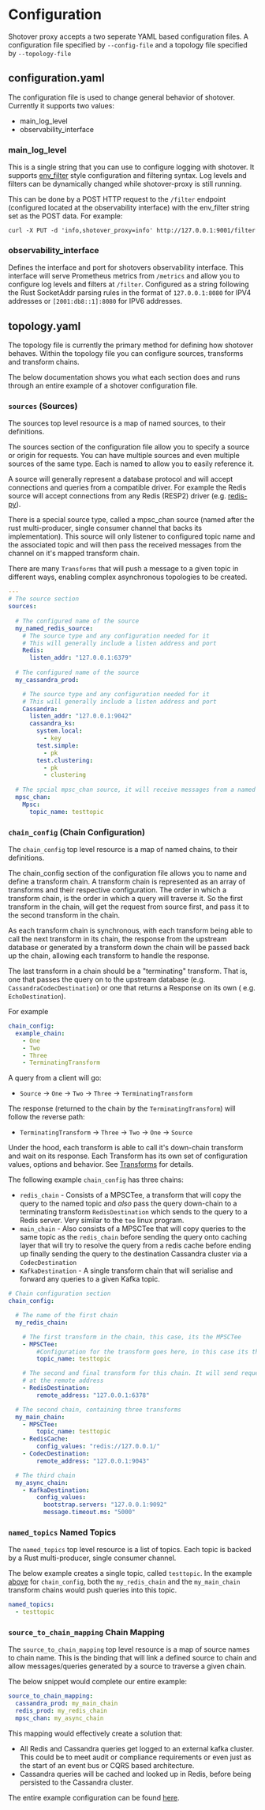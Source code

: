 # Configuration
Shotover proxy accepts a two seperate YAML based configuration files. A configuration file specified by `--config-file` 
and a topology file specified by `--topology-file`

## configuration.yaml

The configuration file is used to change general behavior 
of shotover. Currently it supports two values:
* main_log_level
* observability_interface

### main_log_level
This is a single string that you can use to configure logging with shotover. It supports [env_filter](https://docs.rs/env_logger/0.7.1/env_logger/)
style configuration and filtering syntax. Log levels and filters can be dynamically changed while shotover-proxy is still
running.

This can be done by a POST HTTP request to the `/filter` endpoint (configured located at the observability interface) with the 
env_filter string set as the POST data. For example:
```shell script
curl -X PUT -d 'info,shotover_proxy=info' http://127.0.0.1:9001/filter
```

### observability_interface
Defines the interface and port for shotovers observability interface. This interface will serve Prometheus metrics from 
`/metrics` and allow you to configure log levels and filters at `/filter`.
Configured as a string following the Rust SocketAddr parsing rules in the format of `127.0.0.1:8080` for IPV4 addresses or `[2001:db8::1]:8080` for IPV6 addresses. 

## topology.yaml

The topology file is currently the primary method for defining how shotover behaves. Within the topology file you can configure
sources, transforms and transform chains. 

The below documentation shows you what each section does and runs through an entire example of a shotover configuration file.

### `sources` (Sources)
The sources top level resource is a map of named sources, to their definitions.

The sources section of the configuration file allow you to specify a source or origin for requests. 
You can have multiple sources and even multiple sources of the same type. Each is named to allow you to 
easily reference it.

A source will generally represent a database protocol and will accept connections and queries from
a compatible driver. For example the Redis source will accept connections from any Redis (RESP2)
driver (e.g. [redis-py](https://github.com/andymccurdy/redis-py)).

There is a special source type, called a mpsc_chan source (named after the rust multi-producer, single
consumer channel that backs its implementation). This source will only listener to configured topic name
and the associated topic and will then pass the received messages from the channel on it's mapped
transform chain.

There are many `Transforms` that will push a message to a given topic in different ways, enabling complex
asynchronous topologies to be created. 

```yaml
---
# The source section
sources:
  
  # The configured name of the source
  my_named_redis_source:
    # The source type and any configuration needed for it
    # This will generally include a listen address and port
    Redis:
      listen_addr: "127.0.0.1:6379"
  
  # The configured name of the source
  my_cassandra_prod:

    # The source type and any configuration needed for it
    # This will generally include a listen address and port
    Cassandra:
      listen_addr: "127.0.0.1:9042"
      cassandra_ks:
        system.local:
          - key
        test.simple:
          - pk
        test.clustering:
          - pk
          - clustering
  
  # The spcial mpsc_chan source, it will receive messages from a named topic
  mpsc_chan:
    Mpsc:
      topic_name: testtopic
```

### `chain_config` (Chain Configuration)
The `chain_config` top level resource is a map of named chains, to their definitions.

The chain_config section of the configuration file allows you to name and define a transform chain. A transform chain
is represented as an array of transforms and their respective configuration. The order in which a transform chain, is the order
in which a query will traverse it. So the first transform in the chain, will get the request from source first, and pass it
to the second transform in the chain. 

As each transform chain is synchronous, with each transform being able to call the next transform in its chain, the response from the
upstream database or generated by a transform down the chain will be passed back up the chain, allowing each transform to handle the response.

The last transform in a chain should be a "terminating" transform. That is, one that passes the query on to the upstream database
 (e.g. `CassandraCodecDestination`) or one that returns a Response on its own ( e.g. `EchoDestination`).

For example
```yaml
chain_config:
  example_chain:
    - One
    - Two
    - Three
    - TerminatingTransform
``` 

A query from a client will go:

* `Source` -> `One` -> `Two` -> `Three` -> `TerminatingTransform`

The response (returned to the chain by the `TerminatingTransform`) will follow the reverse path:

* `TerminatingTransform` -> `Three` -> `Two` -> `One` -> `Source`

Under the hood, each transform is able to call it's down-chain transform and wait on its response.
Each Transform has its own set of configuration values, options and behavior. See [Transforms](../transforms/transforms.md) for details.

The following example `chain_config` has three chains:

* `redis_chain` - Consists of a MPSCTee, a transform that will copy the query to the named topic and *also* pass the query
down-chain to a terminating transform `RedisDestination` which sends to the query to a Redis server. Very similar to the `tee`
linux program.
* `main_chain` - Also consists of a MPSCTee that will copy queries to the same topic as the `redis_chain` before sending the
query onto caching layer that will try to resolve the query from a redis cache before ending up finally sending the query to
the destination Cassandra cluster via a `CodecDestination`
* `KafkaDestination` - A single transform chain that will serialise and forward any queries to a given Kafka topic.

```yaml
# Chain configuration section
chain_config:

  # The name of the first chain
  my_redis_chain:

    # The first transform in the chain, this case, its the MPSCTee
    - MPSCTee:
        #Configuration for the transform goes here, in this case its the topic to listen on
        topic_name: testtopic

    # The second and final transform for this chain. It will send requests on to the redis server
    # at the remote address
    - RedisDestination:
        remote_address: "127.0.0.1:6378"

  # The second chain, containing three transforms
  my_main_chain:
    - MPSCTee:
        topic_name: testtopic
    - RedisCache:
        config_values: "redis://127.0.0.1/"
    - CodecDestination:
        remote_address: "127.0.0.1:9043"

  # The third chain
  my_async_chain:
    - KafkaDestination:
        config_values:
          bootstrap.servers: "127.0.0.1:9092"
          message.timeout.ms: "5000"
```

### `named_topics` Named Topics
The `named_topics` top level resource is a list of topics. Each topic is backed by a Rust multi-producer, single consumer
channel. 

The below example creates a single topic, called `testtopic`. In the example [above](#chain_config-chain-configuration) for `chain_config`, both
the `my_redis_chain` and the `my_main_chain` transform chains would push queries into this topic.

```yaml
named_topics:
  - testtopic
```

### `source_to_chain_mapping` Chain Mapping
The `source_to_chain_mapping` top level resource is a map of source names to chain name. This is the binding that will
link a defined source to chain and allow messages/queries generated by a source to traverse a given chain.

The below snippet would complete our entire example:

```yaml
source_to_chain_mapping:
  cassandra_prod: my_main_chain
  redis_prod: my_redis_chain
  mpsc_chan: my_async_chain
```

This mapping would effectively create a solution that:

* All Redis and Cassandra queries get logged to an external kafka cluster. This could be to meet audit or compliance requirements
or even just as the start of an event bus or CQRS based architecture.
* Cassandra queries will be cached and looked up in Redis, before being persisted to the Cassandra cluster. 

The entire example configuration can be found [here](/cass-redis-kafka/config.yaml).